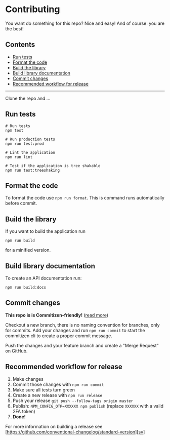# Contributing

You want do something for this repo? Nice and easy! And of course: you
are the best!

## Contents

- [Run tests](#run-tests)
- [Format the code](#format-the-code)
- [Build the library](#build-the-library)
- [Build library documentation](#build-library-documentation)
- [Commit changes](#commit-changes)
- [Recommended workflow for release](#recommended-workflow-for-release)

---

Clone the repo and ...

## Run tests

```shell
# Run tests
npm test

# Run production tests
npm run test:prod

# Lint the application
npm run lint

# Test if the application is tree shakable
npm run test:treeshaking
```

## Format the code

To format the code use `npm run format`. This is command runs automatically before commit.

## Build the library

If you want to build the application run

```shell
npm run build
```

for a minified version.

## Build library documentation

To create an API documentation run:

```shell
npm run build:docs
```

## Commit changes

**This repo is is Commitizen-friendly!** ([read more][czcli])

Checkout a new branch, there is no naming convention for branches, only for commits. Add your changes and run `npm run commit` to start the commitizen cli to create a proper commit message.

Push the changes and your feature branch and create a "Merge Request" on GitHub.

## Recommended workflow for release

1.  Make changes
2.  Commit those changes with `npm run commit`
3.  Make sure all tests turn green
4.  Create a new release with `npm run release`
5.  Push your release `git push --follow-tags origin master`
6.  Publish: `NPM_CONFIG_OTP=XXXXXX npm publish` (replace `XXXXXX` with a valid 2FA token)
7.  **Done!**

For more information on building a release see [https://github.com/conventional-changelog/standard-version][sv]

[czcli]: http://commitizen.github.io/cz-cli/
[sv]: https://github.com/conventional-changelog/standard-version
[karma]: https://karma-runner.github.io/1.0/index.html

